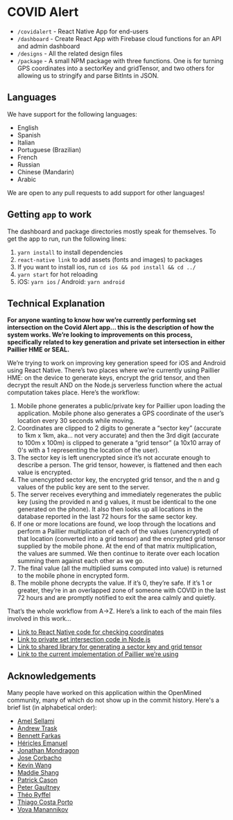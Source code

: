 # COVID Alert

- `/covidalert` - React Native App for end-users
- `/dashboard` - Create React App with Firebase cloud functions for an API and admin dashboard
- `/designs` - All the related design files
- `/package` - A small NPM package with three functions. One is for turning GPS coordinates into a sectorKey and gridTensor, and two others for allowing us to stringify and parse BitInts in JSON.

## Languages

We have support for the following languages:

- English
- Spanish
- Italian
- Portuguese (Brazilian)
- French
- Russian
- Chinese (Mandarin)
- Arabic

We are open to any pull requests to add support for other languages!

## Getting `app` to work

The dashboard and package directories mostly speak for themselves. To get the app to run, run the following lines:

1. `yarn install` to install dependencies
2. `react-native link` to add assets (fonts and images) to packages
3. If you want to install ios, run `cd ios && pod install && cd ../`
4. `yarn start` for hot reloading
5. iOS: `yarn ios` / Android: `yarn android`

## Technical Explanation

**For anyone wanting to know how we’re currently performing set intersection on the Covid Alert app… this is the description of how the system works. We’re looking to improvements on this process, specifically related to key generation and private set intersection in either Paillier HME or SEAL.**

We’re trying to work on improving key generation speed for iOS and Android using React Native. There’s two places where we’re currently using Paillier HME: on the device to generate keys, encrypt the grid tensor, and then decrypt the result AND on the Node.js serverless function where the actual computation takes place. Here’s the workflow:
1. Mobile phone generates a public/private key for Paillier upon loading the application. Mobile phone also generates a GPS coordinate of the user’s location every 30 seconds while moving.
2. Coordinates are clipped to 2 digits to generate a “sector key” (accurate to 1km x 1km, aka… not very accurate) and then the 3rd digit (accurate to 100m x 100m) is clipped to generate a “grid tensor” (a 10x10 array of 0's with a 1 representing the location of the user).
3. The sector key is left unencrypted since it’s not accurate enough to describe a person. The grid tensor, however, is flattened and then each value is encrypted.
4. The unencypted sector key, the encrypted grid tensor, and the n and g values of the public key are sent to the server.
5. The server receives everything and immediately regenerates the public key (using the provided n and g values, it must be identical to the one generated on the phone). It also then looks up all locations in the database reported in the last 72 hours for the same sector key.
6. If one or more locations are found, we loop through the locations and perform a Paillier multiplication of each of the values (unencrypted) of that location (converted into a grid tensor) and the encrypted grid tensor supplied by the mobile phone. At the end of that matrix multiplication, the values are summed. We then continue to iterate over each location summing them against each other as we go.
7. The final value (all the multiplied sums computed into value) is returned to the mobile phone in encrypted form.
8. The mobile phone decrypts the value. If it’s 0, they’re safe. If it’s 1 or greater, they’re in an overlapped zone of someone with COVID in the last 72 hours and are promptly notified to exit the area calmly and quietly.

That’s the whole workflow from A->Z. Here’s a link to each of the main files involved in this work...
- [Link to React Native code for checking coordinates](https://github.com/OpenMined/covid-alert/blob/master/covidalert/src/check-coords.js)
- [Link to private set intersection code in Node.js](https://github.com/OpenMined/covid-alert/blob/master/dashboard/firebase/functions/index.js)
- [Link to shared library for generating a sector key and grid tensor](https://github.com/OpenMined/covid-alert/blob/master/package/index.js)
- [Link to the current implementation of Paillier we’re using](https://github.com/OpenMined/paillier-pure)

## Acknowledgements

Many people have worked on this application within the OpenMined community, many of which do not show up in the commit history. Here's a brief list (in alphabetical order):

- [Amel Sellami](https://github.com/samelsamel)
- [Andrew Trask](https://github.com/iamtrask)
- [Bennett Farkas](https://github.com/bennettfarkas)
- [Héricles Emanuel](https://github.com/hericlesme)
- [Jonathan Mondragon](https://www.linkedin.com/in/jonathan-acevedo-mondragon)
- [Jose Corbacho](https://github.com/mccorby)
- [Kevin Wang](https://github.com/Kevmo314)
- [Maddie Shang](https://github.com/prtfw)
- [Patrick Cason](https://github.com/cereallarceny)
- [Peter Gaultney](https://github.com/petergaultney)
- [Théo Ryffel](https://github.com/LaRiffle)
- [Thiago Costa Porto](https://github.com/tcp)
- [Vova Manannikov](https://github.com/vvmnnnkv)
